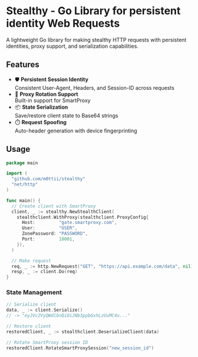 # Stealthy - Go Library for persistent identity Web Requests

A lightweight Go library for making stealthy HTTP requests with persistent identities, proxy support, and serialization capabilities.

## Features

- 🛡️ **Persistent Session Identity**  
  Consistent User-Agent, Headers, and Session-ID across requests
- 🔄 **Proxy Rotation Support**  
  Built-in support for SmartProxy
- 📦 **State Serialization**  
  Save/restore client state to Base64 strings
- ⏱️ **Request Spoofing**  
  Auto-header generation with device fingerprinting

## Usage

```go
package main

import (
  "github.com/m0ttii/stealthy"
  "net/http"
)

func main() {
  // Create client with SmartProxy
  client, _ := stealthy.NewStealthClient(
    stealthclient.WithProxy(stealthclient.ProxyConfig{
      Host:         "gate.smartproxy.com",
      User:         "USER",
      ZonePassword: "PASSWORD",
      Port:         10001,
    }),
  )

  // Make request
  req, _ := http.NewRequest("GET", "https://api.example.com/data", nil)
  resp, _ := client.Do(req)
}
```

### State Management

```go
// Serialize client
data, _ := client.Serialize() 
// -> "eyJVc2VyQWdlbnQiOiJNb3ppbGxhLzUuMC4u..."

// Restore client
restoredClient, _ := stealthclient.DeserializeClient(data)

// Rotate SmartProxy session ID
restoredClient.RotateSmartProxySession("new_session_id")
```

 
